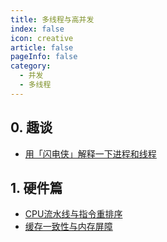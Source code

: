 ```yaml
---
title: 多线程与高并发
index: false
icon: creative
article: false
pageInfo: false
category:
  - 并发
  - 多线程
---
```


## 0. 趣谈
- [用「闪电侠」解释一下进程和线程](用「闪电侠」解释一下进程和线程.md)

## 1. 硬件篇
- [CPU流水线与指令重排序](CPU流水线与指令重排序.md)
- [缓存一致性与内存屏障](缓存一致性与内存屏障.md)

